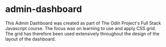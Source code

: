 # admin-dashboard

This Admin Dashboard was created as part of The Odin Project's Full Stack Javascript course. The focus was on learning to use and apply CSS grid. The grid has therefore been used extensively throughout the design of the layout of the dashboard.